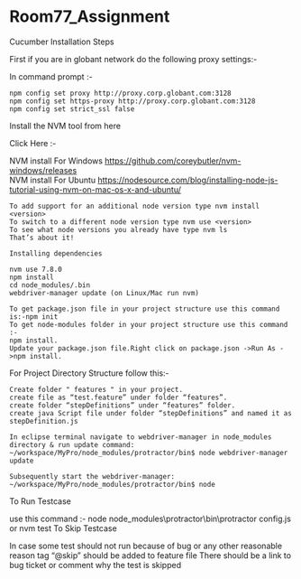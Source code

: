# Room77_Assignment

Cucumber Installation Steps  

First if you are in globant network do the following proxy settings:-

In command prompt :-

    npm config set proxy http://proxy.corp.globant.com:3128
    npm config set https-proxy http://proxy.corp.globant.com:3128
    npm config set strict_ssl false

Install the NVM tool from here

Click Here :- 

NVM install For Windows https://github.com/coreybutler/nvm-windows/releases                   
NVM install For Ubuntu https://nodesource.com/blog/installing-node-js-tutorial-using-nvm-on-mac-os-x-and-ubuntu/
     




    To add support for an additional node version type nvm install <version>
    To switch to a different node version type nvm use <version>
    To see what node versions you already have type nvm ls
    That’s about it!

    Installing dependencies

    nvm use 7.8.0
    npm install
    cd node_modules/.bin
    webdriver-manager update (on Linux/Mac run nvm)

    To get package.json file in your project structure use this command is:-npm init
    To get node-modules folder in your project structure use this command :-
    npm install.
    Update your package.json file.Right click on package.json ->Run As ->npm install.

For Project Directory Structure follow this:-

    Create folder " features " in your project.
    create file as “test.feature” under folder “features”.
    create folder “stepDefinitions” under “features” folder.
    create java Script file under folder “stepDefinitions” and named it as stepDefinition.js

    In eclipse terminal navigate to webdriver-manager in node_modules directory & run update command: ~/workspace/MyPro/node_modules/protractor/bin$ node webdriver-manager update

    Subsequently start the webdriver-manager: ~/workspace/MyPro/node_modules/protractor/bin$ node

To Run Testcase

use this command :- node node_modules\protractor\bin\protractor config.js or nvm test
To Skip Testcase

In case some test should not run because of bug or any other reasonable reason tag “@skip” should be added to feature file There should be a link to bug ticket or comment why the test is skipped
